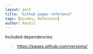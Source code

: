 ```yaml
---
layout: post
title: "Github pages reference"
tags: [Guides, Reference]
author: Rachit 
---
```


Included dependencies:
> https://pages.github.com/versions/

